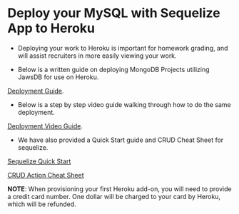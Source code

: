 # Deploy your MySQL with Sequelize App to Heroku

* Deploying your work to Heroku is important for homework grading, and will assist recruiters in more easily viewing your work.

* Below is a written guide on deploying MongoDB Projects utilizing JawsDB for use on Heroku.

[Deployment Guide](./Guides/SequelizeHerokuDeploymentProcess.md).

* Below is a step by step video guide walking through how to do the same deployment.

[Deployment Video Guide](https://youtu.be/2E8eWUHJaNg?list=PLOFmg4xbN_TPrB6w4rThsFanVxJI_SfER).

* We have also provided a Quick Start guide and CRUD Cheat Sheet for sequelize.

[Sequelize Quick Start](./Guides/SequelizeQuickStartGuide.pdf)

[CRUD Action Cheat Sheet](./Guides/SequelizeCRUDActionsCheatSheet.pdf)

**NOTE**: When provisioning your first Heroku add-on, you will need to provide a credit card number. One dollar will be charged to your card by Heroku, which will be refunded.

